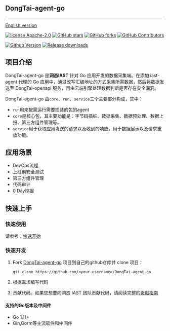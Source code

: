 ## DongTai-agent-go
---
[English version](README.md)

[![license Apache-2.0](https://img.shields.io/github/license/HXSecurity/DongTai-agent-go)](https://github.com/HXSecurity/DongTai-agent-go/blob/main/LICENSE)
[![GitHub stars](https://img.shields.io/github/stars/HXSecurity/DongTai-agent-go.svg?label=Stars&logo=github)](https://github.com/HXSecurity/DongTai-agent-go)
[![GitHub forks](https://img.shields.io/github/forks/HXSecurity/DongTai-Agent-Go?label=Forks&logo=github)](https://github.com/HXSecurity/DongTai-agent-go)
[![GitHub Contributors](https://img.shields.io/github/contributors-anon/HXSecurity/DongTai-agent-go?label=Contributors&logo=github)](https://github.com/HXSecurity/DongTai-agent-go)


[![Github Version](https://img.shields.io/github/v/release/HXSecurity/DongTai-agent-go?display_name=tag&include_prereleases&sort=semver)](https://github.com/HXSecurity/DongTai-agent-go/releases)
[![Release downloads](https://shields.io/github/downloads/HXSecurity/DongTai-Agent-go/total)](https://github.com/HXSecurity/DongTai-agent-go/releases)



## 项目介绍

DongTai-agent-go 是**洞态IAST** 针对 Go 应用开发的数据采集端。在添加 iast-agent 代理的 Go 应用中，通过改写汇编地址的方式采集所需数据，然后将数据发送至 DongTai-openapi 服务，再由云端引擎处理数据判断是否存在安全漏洞。

DongTai-agent-go 由`core`、`run`、`service`三个主要部分构成，其中：

- `run`用来按需运行需要插装的包的agent
- `core`是核心包，其主要功能是：字节码插桩、数据采集、数据预处理、数据上报、第三方组件管理等。
- `service`用于获取应用发送的请求以及收到的响应，用于数据展示以及请求重放功能。

## 应用场景

- DevOps流程
- 上线前安全测试
- 第三方组件管理
- 代码审计
- 0 Day挖掘


## 快速上手

### 快速使用

请参考：[快速开始](https://doc.dongtai.io)

### 快速开发

1. Fork [DongTai-agent-go](https://github.com/HXSecurity/DongTai-agent-go) 项目到自己的github仓库并 clone 项目：

   ```shell
   git clone https://github.com/<your-username>/DongTai-agent-go
   ```

2. 根据需求编写代码

3. 贡献代码。如果您想要向洞态 IAST 团队贡献代码，请阅读完整的[贡献指南](https://github.com/HXSecurity/DongTai/blob/main/CONTRIBUTING.md)

#### 支持的Go版本及中间件

- Go 1.11+
- Gin,Gorm等主流软件和中间件
